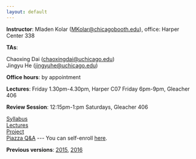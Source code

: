 ```yaml
---
layout: default
---
```


**Instructor**: Mladen Kolar ([MKolar@chicagobooth.edu](mailto:MKolar@chicagobooth.edu)), office: Harper Center 338   

**TAs**:

  Chaoxing Dai ([chaoxingdai@uchicago.edu](mailto:chaoxingdai@uchicago.edu))  
  Jingyu He ([jingyuhe@uchicago.edu](mailto:jingyuhe@uchicago.edu))  

**Office hours**: by appointment  

**Lectures**:
Friday 1.30pm-4.30pm, Harper C07
Friday 6pm-9pm, Gleacher 406

**Review Session**: 12:15pm-1:pm Saturdays, Gleacher 406

[Syllabus](syllabus)  
[Lectures](lectures)  
[Project](Project)  
[Piazza Q&A](https://piazza.com/chicagobooth/winter2018/bus41204/home)  --- You can self-enroll [here](https://piazza.com/chicagobooth/winter2018/bus41204).

**Previous versions**: [2015](https://chicagoboothml.github.io/MachineLearning_Fall2015/),
[2016](https://chicagoboothml.github.io/ML2016/)
